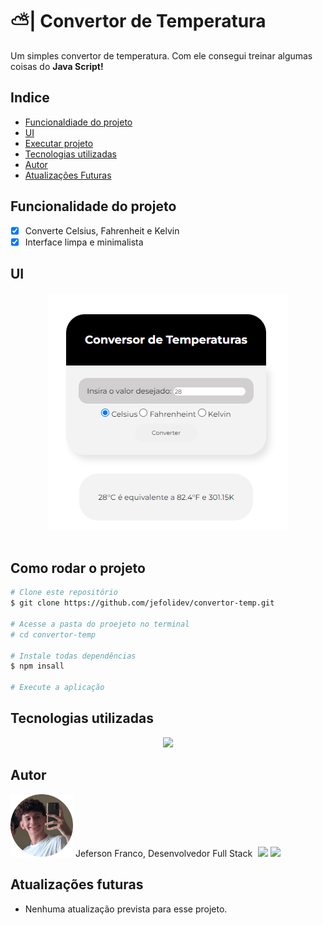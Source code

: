 # ⛅| Convertor de Temperatura

 <p> Um simples convertor de temperatura. Com ele consegui treinar algumas coisas do <b>Java Script! </b></p>

## Indice
- [Funcionaldiade do projeto](#Funcionalidade-do-projeto)
- [UI](#UI)
- [Executar projeto](#Como-rodar)
- [Tecnologias utilizadas](#Tecnologias-utilizadas)
- [Autor](#Autor)
- [Atualizações Futuras](#Atualizações-futuras)

## Funcionalidade do projeto

- [x] Converte Celsius, Fahrenheit e Kelvin
- [x] Interface limpa e minimalista

## UI
<div align = "center">
    <img src = "assets/tempcalc.png">
</div>

<br>

## Como rodar o projeto

```bash
# Clone este repositório
$ git clone https://github.com/jefolidev/convertor-temp.git

# Acesse a pasta do proejeto no terminal
# cd convertor-temp

# Instale todas dependências
$ npm insall

# Execute a aplicação
```

## Tecnologias utilizadas 
<div align = center>
<img src = "https://skillicons.dev/icons?i=html,css,js">
</div>

## Autor
<img src = "./assets/fotominhacircle.png" style = "width: 100px;"> <span> Jeferson Franco, Desenvolvedor Full Stack </span> <a style = "text-decoration: none;" href = "https://github.com/jefolidev"> <img src = "https://skillicons.dev/icons?i=linkedin" style = "margin-left: 5px; width: 20px; z-index: 2;"> </a> <a style = "text-decoration: none;" href = "https://www.linkedin.com/in/jeferson-franco-1349062b0/"> <img src = "https://skillicons.dev/icons?i=github&theme=light" style = "width: 20px; z-index: 2;"> </a>


## Atualizações futuras
- Nenhuma atualização prevista para esse projeto.
